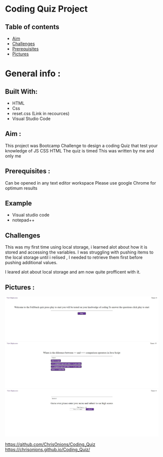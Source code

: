 # Coding Quiz Project


## Table of contents
* [Aim](#Aim)
* [Challenges](#Challenges)
* [Prerequisites](#Prerequisites)
* [Pictures](#Pictures)

# General info :

## Built With:

* HTML
* Css
* reset.css (Link in recources)
* Visual Studio Code

## Aim :

This project was Bootcamp Challenge to design a coding Quiz that test your knowledge of JS CSS HTML 
The quiz is timed 
This was written by me and only me 

## Prerequisites :

Can be opened in any text editor workspace
Please use google Chrome for optimum results
## Example
* Visual studio code
* notepad++

## Challenges

This was my first time using local storage, i learned alot about how it is stored and accessing the variables. I was struggling with pushing items to the local storage until i relised , I needed to retrieve them first before pushing additional values.

I leared alot about local storage and am now quite profficent with it.



## Pictures :
![404 image missing](./assets/Pics/titleScreen.JPG "Optional Title")
![404 image missing](./assets/Pics/gamePlay.JPG "Optional Title")
![404 image missing](./assets/Pics/scoreScreen.JPG "Optional Title")

https://github.com/ChrisOnions/Coding_Quiz
https://chrisonions.github.io/Coding_Quiz/

